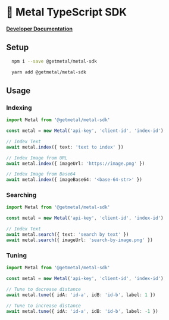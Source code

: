 # 🤘 Metal TypeScript SDK

[**Developer Documentation**](https://docs.getmetal.io/sdk-typescript)

## Setup

```bash
  npm i --save @getmetal/metal-sdk

  yarn add @getmetal/metal-sdk
```

## Usage

### Indexing

```ts
import Metal from '@getmetal/metal-sdk'

const metal = new Metal('api-key', 'client-id', 'index-id')

// Index Text
await metal.index({ text: 'text to index' })

// Index Image from URL
await metal.index({ imageUrl: 'https://image.png' })

// Index Image from Base64
await metal.index({ imageBase64: '<base-64-str>' })
```

### Searching

```ts
import Metal from '@getmetal/metal-sdk'

const metal = new Metal('api-key', 'client-id', 'index-id')

// Index Text
await metal.search({ text: 'search by text' })
await metal.search({ imageUrl: 'search-by-image.png' })
```

### Tuning

```ts
import Metal from '@getmetal/metal-sdk'

const metal = new Metal('api-key', 'client-id', 'index-id')

// Tune to decrease distance
await metal.tune({ idA: 'id-a', idB: 'id-b', label: 1 })

// Tune to increase distance
await metal.tune({ idA: 'id-a', idB: 'id-b', label: -1 })
```
